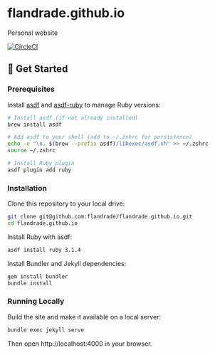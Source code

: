 # flandrade.github.io

Personal website

[![CircleCI](https://circleci.com/gh/flandrade/flandrade.github.io.svg?style=svg)](https://circleci.com/gh/flandrade/flandrade.github.io)

## 🚀 Get Started

### Prerequisites

Install [asdf] and [asdf-ruby] to manage Ruby versions:

```bash
# Install asdf (if not already installed)
brew install asdf

# Add asdf to your shell (add to ~/.zshrc for persistence)
echo -e "\n. $(brew --prefix asdf)/libexec/asdf.sh" >> ~/.zshrc
source ~/.zshrc

# Install Ruby plugin
asdf plugin add ruby
```

### Installation

Clone this repository to your local drive:

```bash
git clone git@github.com:flandrade/flandrade.github.io.git
cd flandrade.github.io
```

Install Ruby with asdf:

```bash
asdf install ruby 3.1.4
```

Install Bundler and Jekyll dependencies:

```bash
gem install bundler
bundle install
```

### Running Locally

Build the site and make it available on a local server:

```bash
bundle exec jekyll serve
```

Then open http://localhost:4000 in your browser.

[asdf]: https://asdf-vm.com/
[asdf-ruby]: https://github.com/asdf-vm/asdf-ruby
